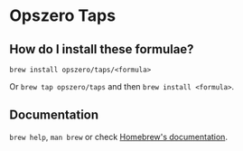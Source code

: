 # Opszero Taps

## How do I install these formulae?

`brew install opszero/taps/<formula>`

Or `brew tap opszero/taps` and then `brew install <formula>`.

## Documentation

`brew help`, `man brew` or check [Homebrew's documentation](https://docs.brew.sh).
